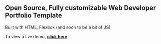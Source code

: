## Open Source, Fully customizable Web Developer Portfolio Template
Built with HTML, Flexbox (and soon to be a bit of JS)

To view a live demo, **[click here](https://github.com/wahab305/portfolio/blob/master/index.html)**


